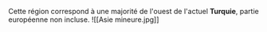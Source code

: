 Cette région correspond à une majorité de l'ouest de l'actuel **Turquie**, partie européenne non incluse.
![[Asie mineure.jpg]]